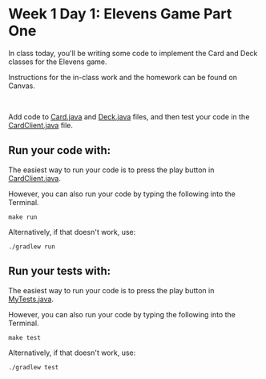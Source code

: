 # Week 1 Day 1: Elevens Game Part One

In class today, you'll be writing some code to implement the Card and Deck classes for the Elevens game. 

Instructions for the in-class work and the homework can be found on Canvas. 

<br />

Add code to [Card.java](src/main/java/Card.java) and [Deck.java](src/main/java/Deck.java) files, and then test your code in the [CardClient.java](src/main/java/CardClient.java) file. 

## Run your code with:
The easiest way to run your code is to press the play button in [CardClient.java](src/main/java/CardClient.java).

However, you can also run your code by typing the following into the Terminal.

```shell script
make run
```

Alternatively, if that doesn't work, use:

```shell script
./gradlew run
```

## Run your tests with:
The easiest way to run your code is to press the play button in [MyTests.java](src/test/java/MyTests.java).

However, you can also run your code by typing the following into the Terminal.

```shell script
make test
```

Alternatively, if that doesn't work, use:

```shell script
./gradlew test
```
